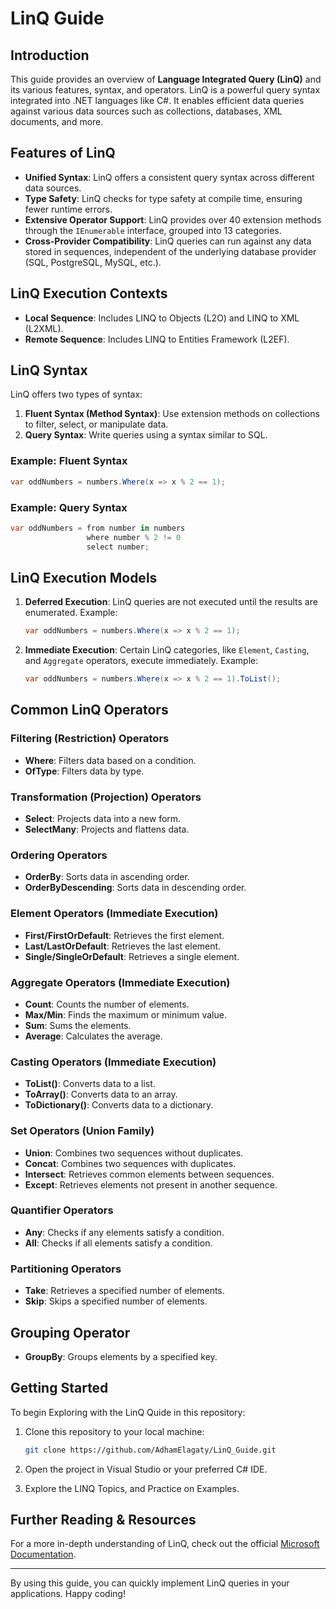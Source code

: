 # LinQ Guide

## Introduction

This guide provides an overview of **Language Integrated Query (LinQ)** and its various features, syntax, and operators. LinQ is a powerful query syntax integrated into .NET languages like C#. It enables efficient data queries against various data sources such as collections, databases, XML documents, and more.

## Features of LinQ

- **Unified Syntax**: LinQ offers a consistent query syntax across different data sources.
- **Type Safety**: LinQ checks for type safety at compile time, ensuring fewer runtime errors.
- **Extensive Operator Support**: LinQ provides over 40 extension methods through the `IEnumerable` interface, grouped into 13 categories.
- **Cross-Provider Compatibility**: LinQ queries can run against any data stored in sequences, independent of the underlying database provider (SQL, PostgreSQL, MySQL, etc.).

## LinQ Execution Contexts

- **Local Sequence**: Includes LINQ to Objects (L2O) and LINQ to XML (L2XML).
- **Remote Sequence**: Includes LINQ to Entities Framework (L2EF).

## LinQ Syntax

LinQ offers two types of syntax:
1. **Fluent Syntax (Method Syntax)**: Use extension methods on collections to filter, select, or manipulate data.
2. **Query Syntax**: Write queries using a syntax similar to SQL.

### Example: Fluent Syntax
```csharp
var oddNumbers = numbers.Where(x => x % 2 == 1);
```

### Example: Query Syntax
```csharp
var oddNumbers = from number in numbers
                 where number % 2 != 0
                 select number;
```

## LinQ Execution Models

1. **Deferred Execution**: LinQ queries are not executed until the results are enumerated. Example:
    ```csharp
    var oddNumbers = numbers.Where(x => x % 2 == 1);
    ```

2. **Immediate Execution**: Certain LinQ categories, like `Element`, `Casting`, and `Aggregate` operators, execute immediately. Example:
    ```csharp
    var oddNumbers = numbers.Where(x => x % 2 == 1).ToList();
    ```

## Common LinQ Operators

### Filtering (Restriction) Operators
- **Where**: Filters data based on a condition.
- **OfType**: Filters data by type.

### Transformation (Projection) Operators
- **Select**: Projects data into a new form.
- **SelectMany**: Projects and flattens data.

### Ordering Operators
- **OrderBy**: Sorts data in ascending order.
- **OrderByDescending**: Sorts data in descending order.

### Element Operators (Immediate Execution)
- **First/FirstOrDefault**: Retrieves the first element.
- **Last/LastOrDefault**: Retrieves the last element.
- **Single/SingleOrDefault**: Retrieves a single element.

### Aggregate Operators (Immediate Execution)
- **Count**: Counts the number of elements.
- **Max/Min**: Finds the maximum or minimum value.
- **Sum**: Sums the elements.
- **Average**: Calculates the average.

### Casting Operators (Immediate Execution)
- **ToList()**: Converts data to a list.
- **ToArray()**: Converts data to an array.
- **ToDictionary()**: Converts data to a dictionary.

### Set Operators (Union Family)
- **Union**: Combines two sequences without duplicates.
- **Concat**: Combines two sequences with duplicates.
- **Intersect**: Retrieves common elements between sequences.
- **Except**: Retrieves elements not present in another sequence.

### Quantifier Operators
- **Any**: Checks if any elements satisfy a condition.
- **All**: Checks if all elements satisfy a condition.

### Partitioning Operators
- **Take**: Retrieves a specified number of elements.
- **Skip**: Skips a specified number of elements.

## Grouping Operator

- **GroupBy**: Groups elements by a specified key.

## Getting Started

To begin Exploring with the LinQ Quide in this repository:

1. Clone this repository to your local machine:
    ```bash
    git clone https://github.com/AdhamElagaty/LinQ_Guide.git
    ```

2. Open the project in Visual Studio or your preferred C# IDE.

3. Explore the LINQ Topics, and Practice on Examples.

## Further Reading & Resources

For a more in-depth understanding of LinQ, check out the official [Microsoft Documentation](https://docs.microsoft.com/en-us/dotnet/csharp/programming-guide/concepts/linq/).

---

By using this guide, you can quickly implement LinQ queries in your applications. Happy coding!
